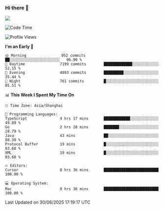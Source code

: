 ### Hi there 👋

<!--
**JJAYCHEN1e/jjaychen1e** is a ✨ _special_ ✨ repository because its `README.md` (this file) appears on your GitHub profile.

Here are some ideas to get you started:

- 🔭 I’m currently working on ...
- 🌱 I’m currently learning ...
- 👯 I’m looking to collaborate on ...
- 🤔 I’m looking for help with ...
- 💬 Ask me about ...
- 📫 How to reach me: ...
- 😄 Pronouns: ...
- ⚡ Fun fact: ...
-->

[![](https://github-readme-stats.vercel.app/api?username=jjaychen1e&show_icons=true)](https://github.com/jjaychen1e/github-readme-stats?count_private=true)

<!--START_SECTION:waka-->
![Code Time](http://img.shields.io/badge/Code%20Time-2%2C077%20hrs%205%20mins-blue)

![Profile Views](http://img.shields.io/badge/Profile%20Views-1-blue)

**I'm an Early 🐤** 

```text
🌞 Morning                952 commits         ██░░░░░░░░░░░░░░░░░░░░░░░   06.90 % 
🌆 Daytime                7199 commits        █████████████░░░░░░░░░░░░   52.15 % 
🌃 Evening                4893 commits        █████████░░░░░░░░░░░░░░░░   35.44 % 
🌙 Night                  761 commits         █░░░░░░░░░░░░░░░░░░░░░░░░   05.51 % 
```


📊 **This Week I Spent My Time On** 

```text
🕑︎ Time Zone: Asia/Shanghai

💬 Programming Languages: 
TypeScript               4 hrs 17 mins       ████████████░░░░░░░░░░░░░   49.89 % 
Go                       2 hrs 28 mins       ███████░░░░░░░░░░░░░░░░░░   28.79 % 
Java                     43 mins             ██░░░░░░░░░░░░░░░░░░░░░░░   08.38 % 
Protocol Buffer          19 mins             █░░░░░░░░░░░░░░░░░░░░░░░░   03.68 % 
XML                      19 mins             █░░░░░░░░░░░░░░░░░░░░░░░░   03.68 % 

🔥 Editors: 
Cursor                   8 hrs 36 mins       █████████████████████████   100.00 % 

💻 Operating System: 
Mac                      8 hrs 36 mins       █████████████████████████   100.00 % 
```


 Last Updated on 30/06/2025 17:19:17 UTC
<!--END_SECTION:waka-->
